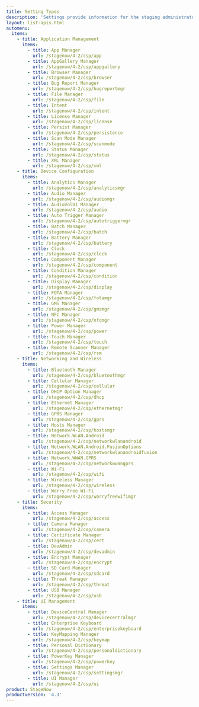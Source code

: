 ```yaml
---
title: Setting Types
description: 'Settings provide information for the staging administrator about how to configure and manage settings for use when creating profiles. Each Setting Type lists the parameters and functions available for configuring that particular group of settings.'
layout: list-apis.html
automenu:
  items:
    - title: Application Management
      items:
        - title: App Manager
          url: /stagenow/4-2/csp/app
        - title: AppGallery Manager
          url: /stagenow/4-2/csp/appgallery
        - title: Browser Manager
          url: /stagenow/4-2/csp/browser
        - title: Bug Report Manager
          url: /stagenow/4-2/csp/bugreportmgr
        - title: File Manager
          url: /stagenow/4-2/csp/file
        - title: Intent
          url: /stagenow/4-2/csp/intent
        - title: License Manager
          url: /stagenow/4-2/csp/license
        - title: Persist Manager
          url: /stagenow/4-2/csp/persistence
        - title: Scan Mode Manager
          url: /stagenow/4-2/csp/scanmode
        - title: Status Manager
          url: /stagenow/4-2/csp/status
        - title: XML Manager
          url: /stagenow/4-2/csp/xml
    - title: Device Configuration
      items:
        - title: Analytics Manager
          url: /stagenow/4-2/csp/analyticsmgr
        - title: Audio Manager
          url: /stagenow/4-2/csp/audiomgr
        - title: AudioVolUI Manager
          url: /stagenow/4-2/csp/audio
        - title: Auto Trigger Manager
          url: /stagenow/4-2/csp/autotriggermgr
        - title: Batch Manager
          url: /stagenow/4-2/csp/batch
        - title: Battery Manager
          url: /stagenow/4-2/csp/battery
        - title: Clock
          url: /stagenow/4-2/csp/clock
        - title: Component Manager
          url: /stagenow/4-2/csp/component
        - title: Condition Manager
          url: /stagenow/4-2/csp/condition
        - title: Display Manager
          url: /stagenow/4-2/csp/display
        - title: FOTA Manager
          url: /stagenow/4-2/csp/fotamgr
        - title: GMS Manager
          url: /stagenow/4-2/csp/gmsmgr
        - title: NFC Manager
          url: /stagenow/4-2/csp/nfcmgr
        - title: Power Manager
          url: /stagenow/4-2/csp/power
        - title: Touch Manager
          url: /stagenow/4-2/csp/touch
        - title: Remote Scanner Manager
          url: /stagenow/4-2/csp/rsm
    - title: Networking and Wireless
      items:
        - title: Bluetooth Manager
          url: /stagenow/4-2/csp/bluetoothmgr
        - title: Cellular Manager
          url: /stagenow/4-2/csp/cellular
        - title: DHCP Option Manager
          url: /stagenow/4-2/csp/dhcp
        - title: Ethernet Manager
          url: /stagenow/4-2/csp/ethernetmgr
        - title: GPRS Manager
          url: /stagenow/4-2/csp/gprs
        - title: Hosts Manager
          url: /stagenow/4-2/csp/hostsmgr
        - title: Network.WLAN.Android
          url: /stagenow/4-2/csp/networkwlanandroid
        - title: Network.WLAN.Android.FusionOptions
          url: /stagenow/4-2/csp/networkwlanandroidfusion
        - title: Network.WWAN.GPRS
          url: /stagenow/4-2/csp/networkwwangprs
        - title: Wi-Fi
          url: /stagenow/4-2/csp/wifi
        - title: Wireless Manager
          url: /stagenow/4-2/csp/wireless
        - title: Worry Free Wi-Fi
          url: /stagenow/4-2/csp/worryfreewifimgr
    - title: Security
      items:
        - title: Access Manager
          url: /stagenow/4-2/csp/access
        - title: Camera Manager
          url: /stagenow/4-2/csp/camera
        - title: Certificate Manager
          url: /stagenow/4-2/csp/cert
        - title: DevAdmin
          url: /stagenow/4-2/csp/devadmin
        - title: Encrypt Manager
          url: /stagenow/4-2/csp/encrypt
        - title: SD Card Manager
          url: /stagenow/4-2/csp/sdcard
        - title: Threat Manager
          url: /stagenow/4-2/csp/threat
        - title: USB Manager
          url: /stagenow/4-2/csp/usb
    - title: UI Management
      items:
        - title: DeviceCentral Manager
          url: /stagenow/4-2/csp/devicecentralmgr
        - title: Enterprise Keyboard
          url: /stagenow/4-2/csp/enterprisekeyboard
        - title: KeyMapping Manager
          url: /stagenow/4-2/csp/keymap
        - title: Personal Dictionary
          url: /stagenow/4-2/csp/personaldictionary
        - title: PowerKey Manager
          url: /stagenow/4-2/csp/powerkey
        - title: Settings Manager
          url: /stagenow/4-2/csp/settingsmgr
        - title: UI Manager
          url: /stagenow/4-2/csp/ui
product: StageNow
productversion: '4.3'
---
```


